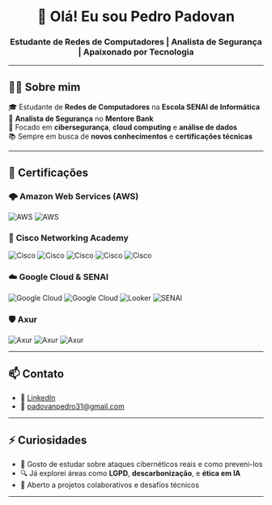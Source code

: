 <h1 align="center">👋 Olá! Eu sou Pedro Padovan</h1>
<h3 align="center">Estudante de Redes de Computadores | Analista de Segurança | Apaixonado por Tecnologia</h3>

---

## 🧑‍💻 Sobre mim

🎓 Estudante de **Redes de Computadores** na **Escola SENAI de Informática**  
🔐 **Analista de Segurança** no **Mentore Bank**  
📍 Focado em **cibersegurança**, **cloud computing** e **análise de dados**  
📚 Sempre em busca de **novos conhecimentos** e **certificações técnicas**

---

## 📜 Certificações

### 🌩️ **Amazon Web Services (AWS)**
![AWS](https://img.shields.io/badge/AWS-Cloud%20Foundations-orange?logo=amazonaws&logoColor=white)
![AWS](https://img.shields.io/badge/AWS-Generative%20AI-orange?logo=amazonaws&logoColor=white)

### 📡 **Cisco Networking Academy**
![Cisco](https://img.shields.io/badge/CCNA-Intro%20to%20Networks-blue?logo=cisco&logoColor=white)
![Cisco](https://img.shields.io/badge/CCNA-Routing%20%26%20Switching-blue?logo=cisco&logoColor=white)
![Cisco](https://img.shields.io/badge/CCNA-Enterprise%20Networking-blue?logo=cisco&logoColor=white)
![Cisco](https://img.shields.io/badge/Ethical%20Hacker-blue?logo=cisco&logoColor=white)
![Cisco](https://img.shields.io/badge/Cybersecurity%20Intro-blue?logo=cisco&logoColor=white)

### ☁️ **Google Cloud & SENAI**
![Google Cloud](https://img.shields.io/badge/GoogleCloud-Data%20Analytics-blue?logo=googlecloud&logoColor=white)
![Google Cloud](https://img.shields.io/badge/GoogleCloud-No%20Code%20Apps-lightgrey?logo=googlecloud&logoColor=white)
![Looker](https://img.shields.io/badge/Looker-Data%20Visualization-blueviolet?logo=looker&logoColor=white)
![SENAI](https://img.shields.io/badge/SENAI-Ciência%20de%20Dados-red?logo=googlecloud&logoColor=white)

### 🛡️ **Axur**
![Axur](https://img.shields.io/badge/Axur-Plataforma-lightgrey)
![Axur](https://img.shields.io/badge/Axur-Riscos%20Digitais-lightgrey)
![Axur](https://img.shields.io/badge/Axur-Respostas%20a%20Ameaças-lightgrey)

---

## 📫 Contato

- 🔗 [LinkedIn](https://www.linkedin.com/in/pedro-padovan-de-lima/)
- 📧 padovanpedro31@gmail.com

---

## ⚡ Curiosidades

- 👾 Gosto de estudar sobre ataques cibernéticos reais e como preveni-los  
- 🔍 Já explorei áreas como **LGPD**, **descarbonização**, e **ética em IA**  
- 🤝 Aberto a projetos colaborativos e desafios técnicos  

---
